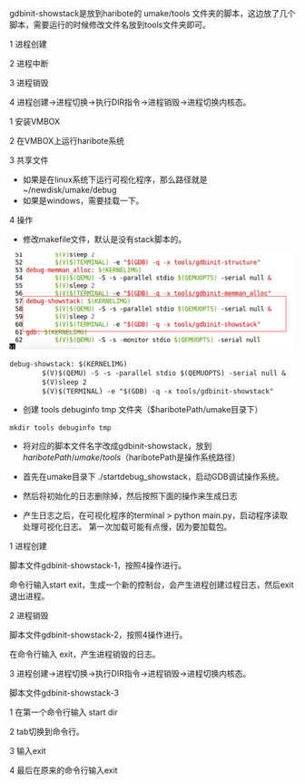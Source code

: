 gdbinit-showstack是放到haribote的 umake/tools 文件夹的脚本，这边放了几个脚本，需要运行的时候修改文件名放到tools文件夹即可。

1 进程创建

2 进程中断

3 进程销毁

4 进程创建->进程切换->执行DIR指令->进程销毁->进程切换内核态。





1 安装VMBOX

2 在VMBOX上运行haribote系统

3 共享文件

* 如果是在linux系统下运行可视化程序，那么路径就是~/newdisk/umake/debug
* 如果是windows，需要挂载一下。

4 操作

* 修改makefile文件，默认是没有stack脚本的。

![image-20210602021615171](readme.assets/image-20210602021615171.png)

```shell
debug-showstack: $(KERNELIMG)
		$(V)$(QEMU) -S -s -parallel stdio $(QEMUOPTS) -serial null &
		$(V)sleep 2
		$(V)$(TERMINAL) -e "$(GDB) -q -x tools/gdbinit-showstack"
```

* 创建  tools debuginfo tmp 文件夹（$haribotePath/umake目录下）

```
mkdir tools debuginfo tmp
```

* 将对应的脚本文件名字改成gdbinit-showstack，放到 $haribotePath/umake/tools（$haribotePath是操作系统路径）

* 首先在umake目录下   ./startdebug_showstack，启动GDB调试操作系统。
* 然后将初始化的日志删除掉，然后按照下面的操作来生成日志
* 产生日志之后，在可视化程序的terminal > python main.py，启动程序读取处理可视化日志。
第一次加载可能有点慢，因为要加载包。


1 进程创建

脚本文件gdbinit-showstack-1，按照4操作进行。

命令行输入start exit，生成一个新的控制台，会产生进程创建过程日志，然后exit退出进程。


2 进程销毁

脚本文件gdbinit-showstack-2，按照4操作进行。

在命令行输入 exit，产生进程销毁的日志。



3 进程创建->进程切换->执行DIR指令->进程销毁->进程切换内核态。

脚本文件gdbinit-showstack-3

1 在第一个命令行输入  start dir

2 tab切换到命令行。

3 输入exit

4 最后在原来的命令行输入exit

